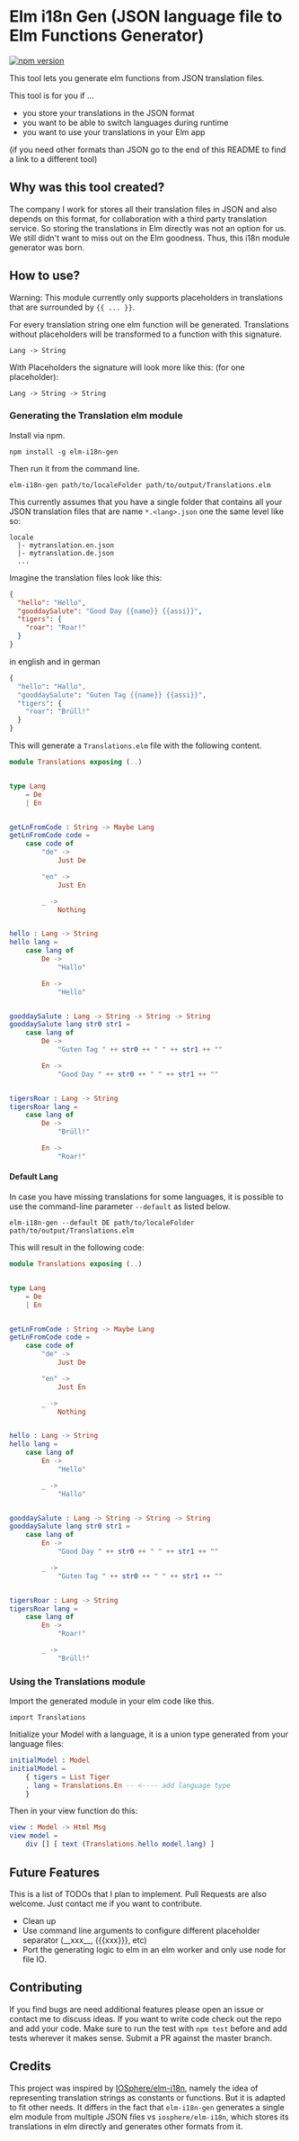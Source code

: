 # Elm i18n Gen (JSON language file to Elm Functions Generator)

[![npm version](https://badge.fury.io/js/elm-i18n-gen.svg)](https://badge.fury.io/js/elm-i18n-gen)

This tool lets you generate elm functions from JSON translation files.

This tool is for you if ...

- you store your translations in the JSON format
- you want to be able to switch languages during runtime
- you want to use your translations in your Elm app

(if you need other formats than JSON go to the end of this README to find a
link to a different tool)

## Why was this tool created?

The company I work for stores all their translation files in JSON and also
depends on this format, for collaboration with a third party translation
service. So storing the translations in Elm directly was not an option for us.
We still didn't want to miss out on the Elm goodness. Thus, this i18n module
generator was born.

## How to use?

Warning: This module currently only supports placeholders in
translations that are surrounded by `{{ ... }}`.

For every translation string one elm function will be generated.
Translations without placeholders will be transformed to a function with this
signature.

`Lang -> String`

With Placeholders the signature will look more like this:
(for one placeholder):

`Lang -> String -> String`

### Generating the Translation elm module

Install via npm.

`npm install -g elm-i18n-gen`

Then run it from the command line.

`elm-i18n-gen path/to/localeFolder path/to/output/Translations.elm`

This currently assumes that you have a single folder that contains all your
JSON translation files that are name `*.<lang>.json` one the same level like
so:

```
locale
  |- mytranslation.en.json
  |- mytranslation.de.json
  ...
```

Imagine the translation files look like this:

```json
{
  "hello": "Hello",
  "gooddaySalute": "Good Day {{name}} {{assi}}",
  "tigers": {
    "roar": "Roar!"
  }
}
```

in english and in german

```elm
{
  "hello": "Hallo",
  "gooddaySalute": "Guten Tag {{name}} {{assi}}",
  "tigers": {
    "roar": "Brüll!"
  }
}
```

This will generate a `Translations.elm` file with the following content.

```elm
module Translations exposing (..)


type Lang
    = De
    | En


getLnFromCode : String -> Maybe Lang
getLnFromCode code =
    case code of
        "de" ->
            Just De

        "en" ->
            Just En

        _ ->
            Nothing


hello : Lang -> String
hello lang =
    case lang of
        De ->
            "Hallo"

        En ->
            "Hello"


gooddaySalute : Lang -> String -> String -> String
gooddaySalute lang str0 str1 =
    case lang of
        De ->
            "Guten Tag " ++ str0 ++ " " ++ str1 ++ ""

        En ->
            "Good Day " ++ str0 ++ " " ++ str1 ++ ""


tigersRoar : Lang -> String
tigersRoar lang =
    case lang of
        De ->
            "Brüll!"

        En ->
            "Roar!"
```

#### Default Lang

In case you have missing translations for some languages, it is possible to use the command-line parameter `--default` as listed below.

`elm-i18n-gen --default DE path/to/localeFolder path/to/output/Translations.elm`

This will result in the following code:

```elm
module Translations exposing (..)


type Lang
    = De
    | En


getLnFromCode : String -> Maybe Lang
getLnFromCode code =
    case code of
        "de" ->
            Just De

        "en" ->
            Just En

        _ ->
            Nothing


hello : Lang -> String
hello lang =
    case lang of
        En ->
            "Hello"

        _ ->
            "Hallo"


gooddaySalute : Lang -> String -> String -> String
gooddaySalute lang str0 str1 =
    case lang of
        En ->
            "Good Day " ++ str0 ++ " " ++ str1 ++ ""

        _ ->
            "Guten Tag " ++ str0 ++ " " ++ str1 ++ ""


tigersRoar : Lang -> String
tigersRoar lang =
    case lang of
        En ->
            "Roar!"

        _ ->
            "Brüll!"
```

### Using the Translations module

Import the generated module in your elm code like this.

`import Translations`

Initialize your Model with a language, it is a union type generated from your
language files:

```elm
initialModel : Model
initialModel =
    { tigers = List Tiger
    , lang = Translations.En -- <---- add language type
    }
```

Then in your view function do this:

```elm
view : Model -> Html Msg
view model =
    div [] [ text (Translations.hello model.lang) ]
```

## Future Features

This is a list of TODOs that I plan to implement. Pull Requests are also
welcome. Just contact me if you want to contribute.

- Clean up
- Use command line arguments to configure different placeholder separator
  (\_\_xxx\_\_, {{{xxx}}}, etc)
- Port the generating logic to elm in an elm worker and only use node for
  file IO.

## Contributing

If you find bugs are need additional features please open an issue or contact
me to discuss ideas. If you want to write code check out the repo
and add your code. Make sure to run the test with `npm test` before and
add tests wherever it makes sense. Submit a PR against the master branch.

## Credits

This project was inspired by
[IOSphere/elm-i18n](https://github.com/iosphere/elm-i18n), namely the idea of
representing translation strings as constants or functions. But it is adapted to
fit other needs. It differs in the fact that `elm-i18n-gen` generates a single
elm module from multiple JSON files vs `iosphere/elm-i18n`, which stores its
translations in elm directly and generates other formats from it.
